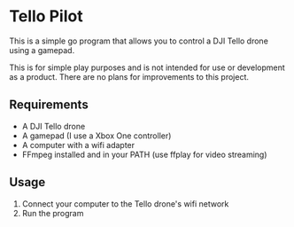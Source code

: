 # Tello Pilot

This is a simple go program that allows you to control a DJI Tello drone using a gamepad.

This is for simple play purposes and is not intended for use or development as a product.
There are no plans for improvements to this project.

## Requirements

- A DJI Tello drone
- A gamepad (I use a Xbox One controller)
- A computer with a wifi adapter
- FFmpeg installed and in your PATH (use ffplay for video streaming)

## Usage

1. Connect your computer to the Tello drone's wifi network
2. Run the program
